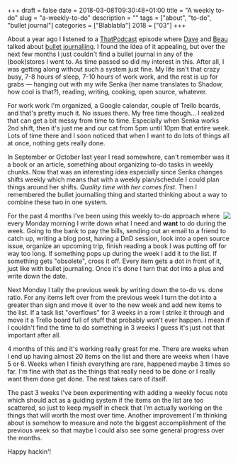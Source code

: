 +++
draft = false
date = 2018-03-08T09:30:48+01:00
title = "A weekly to-do"
slug = "a-weekly-to-do"
description = ""
tags = ["about", "to-do", "bullet journal"]
categories = ["Blablabla"]
2018 = ["03"]
+++

About a year ago I listened to a [ThatPodcast](https://thatpodcast.io/) episode where [Dave](https://twitter.com/davedevelopment) and [Beau](https://twitter.com/beausimensen) talked about [bullet journalling](https://thatpodcast.io/episodes/episode-38-bullet). I found the idea of it appealing, but over the next few months I just couldn't find a bullet journal in any of the (book)stores I went to. As time passed so did my interest in this. After all, I was getting along without such a system just fine. My life isn't that crazy busy, 7-8 hours of sleep, 7-10 hours of work work, and the rest is up for grabs &mdash; hanging out with my wife Senka (her name translates to Shadow, how cool is that?), reading, writing, cooking, open source, whatever.

For work work I'm organized, a Google calendar, couple of Trello boards, and that's pretty much it. No issues there. My free time though... I realized that can get a bit messy from time to time. Especially when Senka works 2nd shift, then it's just me and our cat from 5pm until 10pm that entire week. Lots of time there and I soon noticed that when I want to do lots of things all at once, nothing gets really done.

In September or October last year I read somewhere, can't remember was it a book or an article, something about organizing to-do tasks in weekly chunks. Now that was an interesting idea especially since Senka changes shifts weekly which means that with a weekly plan/schedule I could plan things around her shifts. *Quality time with her comes first*. Then I remembered the bullet journalling thing and started thinking about a way to combine these two in one system.

<img src="/img/posts/weekly-to-do.jpg" style='float:right;padding-left: 5px;'>

For the past 4 months I've been using this weekly to-do approach where every Monday morning I write down what I need and **want** to do during the week. Going to the bank to pay the bills, sending out an email to a friend to catch up, writing a blog post, having a DnD session, look into a open source issue, organize an upcoming trip, finish reading a book I was putting off for way too long. If something pops up during the week I add it to the list. If something gets "obsolete", cross it off. Every item gets a dot in front of it, just like with bullet journaling. Once it's done I turn that dot into a plus and write down the date.

Next Monday I tally the previous week by writing down the to-do vs. done ratio. For any items left over from the previous week I turn the dot into a greater than sign and move it over to the new week and add new items to the list. If a task list "overflows" for 3 weeks in a row I strike it through and move it a Trello board full of stuff that probably won't ever happen. I mean if I couldn't find the time to do something in 3 weeks I guess it's just not that important after all.

4 months of this and it's working really great for me. There are weeks when I end up having almost 20 items on the list and there are weeks when I have 5 or 6. Weeks when I finish everything are rare, happened maybe 3 times so far. I'm fine with that as the things that really need to be done or I really want them done get done. The rest takes care of itself.

The past 3 weeks I've been experimenting with adding a weekly focus note which should act as a guiding system if the items on the list are too scattered, so just to keep myself in check that I'm actually working on the things that will worth the most over time. Another improvement I'm thinking about is somehow to measure and note the biggest accomplishment of the previous week so that maybe I could also see some general progress over the months.

Happy hackin'!
